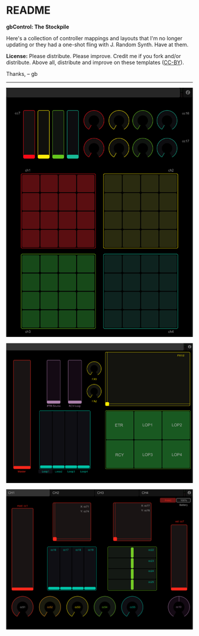 # README

**gbControl: The Stockpile**

Here's a collection of controller mappings and layouts that I'm no longer updating or they had a one-shot fling with J. Random Synth. Have at them.

**License:** Please distribute. Please improve. Credit me if you fork and/or distribute. Above all, distribute and improve on these templates ([CC-BY](http://creativecommons.org/licenses/by/3.0/)).

Thanks, – gb

---

![Poor man's crowded LaunchPad](gb4-BeatSampleLauncher.png)

![TouchOSC and Cyann](gbCyann-5.png)

![Control parameters? Control parameters.](gbGeneralPARAMs.png)